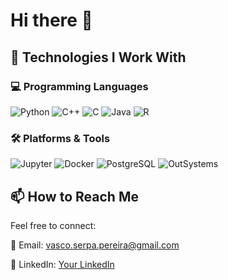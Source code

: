 # Hi there 👋

## 🚀 Technologies I Work With

### 💻 Programming Languages
 
  ![Python](https://img.shields.io/badge/Python-3776AB?style=for-the-badge&logo=python&logoColor=white)
  ![C++](https://img.shields.io/badge/C%2B%2B-00599C?style=for-the-badge&logo=c%2B%2B&logoColor=white)
  ![C](https://img.shields.io/badge/C-00599C?style=for-the-badge&logo=c&logoColor=white)
  ![Java](https://img.shields.io/badge/Java-ED8B00?style=for-the-badge&logo=java&logoColor=white)
  ![R](https://img.shields.io/badge/R-276DC3?style=for-the-badge&logo=r&logoColor=white)

### 🛠️ Platforms & Tools
  
  ![Jupyter](https://img.shields.io/badge/Jupyter-F37626?style=for-the-badge&logo=jupyter&logoColor=white)
  ![Docker](https://img.shields.io/badge/Docker-2496ED?style=for-the-badge&logo=docker&logoColor=white)
  ![PostgreSQL](https://img.shields.io/badge/PostgreSQL-316192?style=for-the-badge&logo=postgresql&logoColor=white)
  ![OutSystems](https://img.shields.io/badge/OutSystems-E03236?style=for-the-badge&logo=outsystems&logoColor=white)

## 📫 How to Reach Me
Feel free to connect:

📧 Email: vasco.serpa.pereira@gmail.com

💼 LinkedIn: [Your LinkedIn](https://www.linkedin.com/in/vasco-pereira-46986b325/)
<!--
**vasco-s-pereira/vasco-s-pereira** is a ✨ _special_ ✨ repository because its `README.md` (this file) appears on your GitHub profile.

Here are some ideas to get you started:

- 🔭 I’m currently working on ...
- 🌱 I’m currently learning ...
- 👯 I’m looking to collaborate on ...
- 🤔 I’m looking for help with ...
- 💬 Ask me about ...
- 📫 How to reach me: ...
- 😄 Pronouns: ...
- ⚡ Fun fact: ...
-->
